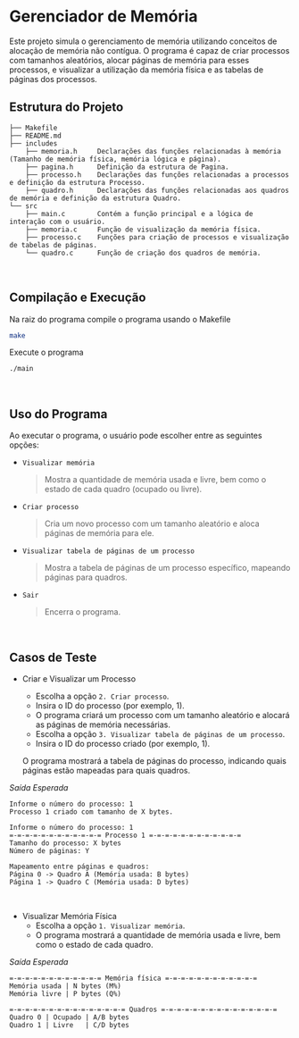 # Gerenciador de Memória
Este projeto simula o gerenciamento de memória utilizando conceitos de alocação de memória não contígua. O programa é capaz de criar processos com tamanhos aleatórios, alocar páginas de memória para esses processos, e visualizar a utilização da memória física e as tabelas de páginas dos processos.
&nbsp; &nbsp; &nbsp;

## Estrutura do Projeto
```
├── Makefile
├── README.md
├── includes
    ├── memoria.h     Declarações das funções relacionadas à memória (Tamanho de memória física, memória lógica e página).
    ├── pagina.h      Definição da estrutura de Pagina.
    ├── processo.h    Declarações das funções relacionadas a processos e definição da estrutura Processo.
    ├── quadro.h      Declarações das funções relacionadas aos quadros de memória e definição da estrutura Quadro.
└── src
    ├── main.c        Contém a função principal e a lógica de interação com o usuário.
    ├── memoria.c     Função de visualização da memória física.
    ├── processo.c    Funções para criação de processos e visualização de tabelas de páginas.
    └── quadro.c      Função de criação dos quadros de memória.
```
&nbsp; &nbsp; &nbsp;

## Compilação e Execução

Na raiz do programa compile o programa usando o Makefile
```bash
make
```
Execute o programa
```bash
./main
```
&nbsp; &nbsp; &nbsp;

## Uso do Programa
Ao executar o programa, o usuário pode escolher entre as seguintes opções:

- `Visualizar memória`
  > Mostra a quantidade de memória usada e livre, bem como o estado de cada quadro (ocupado ou livre).

- `Criar processo`
  > Cria um novo processo com um tamanho aleatório e aloca páginas de memória para ele.

- `Visualizar tabela de páginas de um processo`
  > Mostra a tabela de páginas de um processo específico, mapeando páginas para quadros.

- `Sair`
  > Encerra o programa.

&nbsp; &nbsp; &nbsp;

## Casos de Teste

- Criar e Visualizar um Processo
  - Escolha a opção `2. Criar processo`.
  - Insira o ID do processo (por exemplo, 1).
  - O programa criará um processo com um tamanho aleatório e alocará as páginas de memória necessárias.
  - Escolha a opção `3. Visualizar tabela de páginas de um processo`.
  - Insira o ID do processo criado (por exemplo, 1).

  O programa mostrará a tabela de páginas do processo, indicando quais páginas estão mapeadas para quais quadros.


_Saída Esperada_
```
Informe o número do processo: 1
Processo 1 criado com tamanho de X bytes.

Informe o número do processo: 1
=-=-=-=-=-=-=-=-=-=-=-= Processo 1 =-=-=-=-=-=-=-=-=-=-=-=
Tamanho do processo: X bytes
Número de páginas: Y

Mapeamento entre páginas e quadros:
Página 0 -> Quadro A (Memória usada: B bytes)
Página 1 -> Quadro C (Memória usada: D bytes)
```
&nbsp; &nbsp; &nbsp;

- Visualizar Memória Física
  - Escolha a opção `1. Visualizar memória`.
  - O programa mostrará a quantidade de memória usada e livre, bem como o estado de cada quadro.

_Saída Esperada_
```
=-=-=-=-=-=-=-=-=-=-=-= Memória física =-=-=-=-=-=-=-=-=-=-=-=
Memória usada | N bytes (M%)
Memória livre | P bytes (Q%)

=-=-=-=-=-=-=-=-=-=-=-=-=-=-= Quadros =-=-=-=-=-=-=-=-=-=-=-=-=-=-=
Quadro 0 | Ocupado | A/B bytes
Quadro 1 | Livre   | C/D bytes
```
&nbsp; &nbsp; &nbsp;
